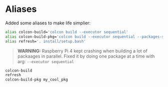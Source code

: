 # Aliases

Added some aliases to make life simplier:

```bash
alias colcon-build='colcon build --executor sequential'
alias colcon-build-pkg='colcon build --executor sequential --packages-select'
alias refresh='. install/setup.bash'
```

> **WARNING:** Raspberry Pi 4 kept crashing when building a lot of packaages
> in parallel. Fixed it by doing one package at a time with arg:
> `--executor sequential`

```bash
colcon-build
refresh
colcon-build-pkg my_cool_pkg
```

